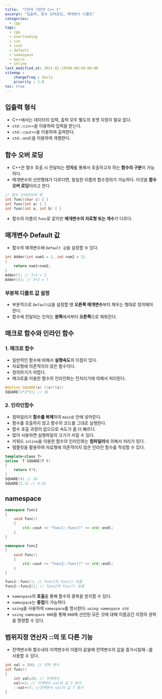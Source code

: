 ```yaml
---
title:  "C언어 기반의 C++ 1"
excerpt: "입출력, 함수 오버로딩, 매개변수 디폴트"
categories:
  - cpp
tags:
  - cpp
  - overloading
  - cin
  - cout
  - default
  - namespace
  - macro
  - inline
last_modified_at: 2021-01-19T08:00:50-00:00
sitemap :
    changefreq : daily
    priority : 1.0
toc: true
---
```


## 입출력 형식
- C++에서는 데이터의 입력, 출력 모두 별도의 포맷 지정이 필요 없다.
- `std::cin>>`을 이용하여 입력을 받는다.
- `std::cout<<`을 이용하여 출력한다.
- `std::endl`을 이용하여 개행한다.

## 함수 오버 로딩
- C++은 함수 호출 시 전달되는 **인자**를 통해서 호출하고자 하는 **함수의 구분**이 가능하다.
- 매개변수의 선언형태가 다르다면, 동일한 이름의 함수정의가 가능하다. 이것을 **함수 오버 로딩**이라고 한다.
```cpp
// 함수 오버로딩의 예
int func(char c) { }
int func(int a) { }
int func(int a, int b) { }
```
- 함수의 이름이 `func`로 같지만 **매개변수의 자료형 또는 개수**가 다르다.

## 매개변수 Default 값
- 함수의 매개변수에 `Default 값`을 설정할 수 있다.

```cpp
int Adder(int num1 = 1, int num2 = 2) 
{
	return num1+num2; 
} 
Adder(); // 1+2 = 3 
Adder(5); // 5+2 = 7 
```

### **부분적 디폴트 값 설정**
- 부분적으로 `Default값`을 설정할 땐 **오른쪽 매개변수**부터 채우는 형태로 정의해야 한다.
- 함수에 전달되는 인자는 **왼쪽**에서부터 **오른쪽**으로 채워진다.

## 매크로 함수와 인라인 함수
### 1. 매크로 함수
- 일반적인 함수에 비해서 **실행속도**의 이점이 있다. 
- 자료형에 의존적이지 않은 함수이다. 
- 정의하기가 어렵다. 
- 매크로를 이용한 함수의 인라인화는 전처리기에 의해서 처리된다. 

```cpp
#define SQUARE(x) ((x)*(x)) 
SQUARE(1*2*3); // 36 
```

### 2. 인라인함수
- 컴파일러가 **함수를 복제**하여 `main문` 안에 넣어준다. 
- 함수를 호출하지 않고 함수의 코드를 그대로 실행한다.
- 함수 호출 과정이 없으므로 속도가 좀 더 빠르다. 
- 많이 사용하면 실행파일의 크기가 커질 수 있다.
- 키워드 `inline`을 이용한 함수의 인라인화는 **컴파일러**에 의해서 처리가 된다. 
- 템플릿을 활용하여 자료형에 의존적이지 않은 인라인 함수를 작성할 수 있다. 

```cpp
template<class T>
inline  T SQUARE(T t) 
{
    return t*t;
} 
SQUARE(4) // 16
SQUARE(2.1) // 4.41
```

## namespace
```cpp
namespace func1
{
	void func()
	{
		std::cout << "func1::func()" << std::endl;
	}
}

namespace func2
{
	void func()
	{
		std::cout << "func2::func()" << std::endl;
	}
}

func1::func(); // func1의 func() 호출
func2::func2(); // func2의 func() 호출
```
- `namespace`의 **호출**을 통해 함수의 중복을 방지할 수 있다. 
- `namespace`는 **중첩**이 가능하다. 
- `using`을 사용하여 `namespace`를 명시한다. `using namespace std`
- `using namespace 000`을 통해 `000`에 선언된 모든 것에 대해 이름공간 지정의 생략을 명령할 수 있다.

## 범위지정 연산자 ::의 또 다른 기능
- 전역변수와 함수내의 지역변수의 이름이 같을때 전역변수의 값을 증가시킬때 ::를 사용할 수 있다.

```cpp
int val = 100; // 전역 변수 
int func() 
{
    int val=20; // 지역변수 
    val+=3; // 지역변수 val의 값 3 증가 
    ::val+=7; //전역변수 val의 값 7 증가 
}
```